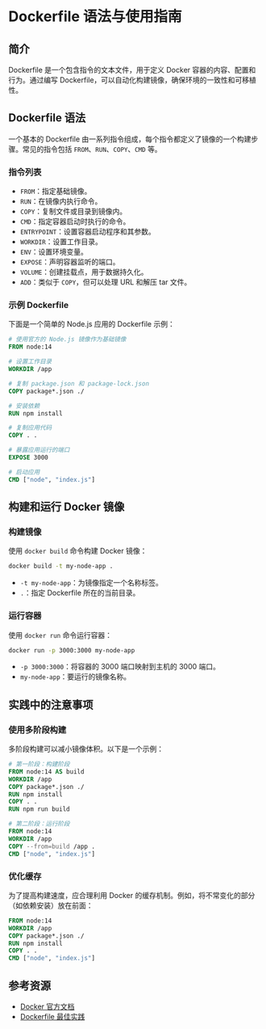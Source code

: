 # Dockerfile 语法与使用指南

## 简介
Dockerfile 是一个包含指令的文本文件，用于定义 Docker 容器的内容、配置和行为。通过编写 Dockerfile，可以自动化构建镜像，确保环境的一致性和可移植性。

## Dockerfile 语法
一个基本的 Dockerfile 由一系列指令组成，每个指令都定义了镜像的一个构建步骤。常见的指令包括 `FROM`、`RUN`、`COPY`、`CMD` 等。

### 指令列表

- `FROM`：指定基础镜像。
- `RUN`：在镜像内执行命令。
- `COPY`：复制文件或目录到镜像内。
- `CMD`：指定容器启动时执行的命令。
- `ENTRYPOINT`：设置容器启动程序和其参数。
- `WORKDIR`：设置工作目录。
- `ENV`：设置环境变量。
- `EXPOSE`：声明容器监听的端口。
- `VOLUME`：创建挂载点，用于数据持久化。
- `ADD`：类似于 `COPY`，但可以处理 URL 和解压 tar 文件。

### 示例 Dockerfile

下面是一个简单的 Node.js 应用的 Dockerfile 示例：

```Dockerfile
# 使用官方的 Node.js 镜像作为基础镜像
FROM node:14

# 设置工作目录
WORKDIR /app

# 复制 package.json 和 package-lock.json
COPY package*.json ./

# 安装依赖
RUN npm install

# 复制应用代码
COPY . .

# 暴露应用运行的端口
EXPOSE 3000

# 启动应用
CMD ["node", "index.js"]
```

## 构建和运行 Docker 镜像

### 构建镜像
使用 `docker build` 命令构建 Docker 镜像：
```bash
docker build -t my-node-app .
```
- `-t my-node-app`：为镜像指定一个名称标签。
- `.`：指定 Dockerfile 所在的当前目录。

### 运行容器
使用 `docker run` 命令运行容器：
```bash
docker run -p 3000:3000 my-node-app
```
- `-p 3000:3000`：将容器的 3000 端口映射到主机的 3000 端口。
- `my-node-app`：要运行的镜像名称。

## 实践中的注意事项

### 使用多阶段构建
多阶段构建可以减小镜像体积。以下是一个示例：
```Dockerfile
# 第一阶段：构建阶段
FROM node:14 AS build
WORKDIR /app
COPY package*.json ./
RUN npm install
COPY . .
RUN npm run build

# 第二阶段：运行阶段
FROM node:14
WORKDIR /app
COPY --from=build /app .
CMD ["node", "index.js"]
```

### 优化缓存
为了提高构建速度，应合理利用 Docker 的缓存机制。例如，将不常变化的部分（如依赖安装）放在前面：

```Dockerfile
FROM node:14
WORKDIR /app
COPY package*.json ./
RUN npm install
COPY . .
CMD ["node", "index.js"]
```

## 参考资源

- [Docker 官方文档](https://docs.docker.com/)
- [Dockerfile 最佳实践](https://docs.docker.com/develop/develop-images/dockerfile_best-practices/)
